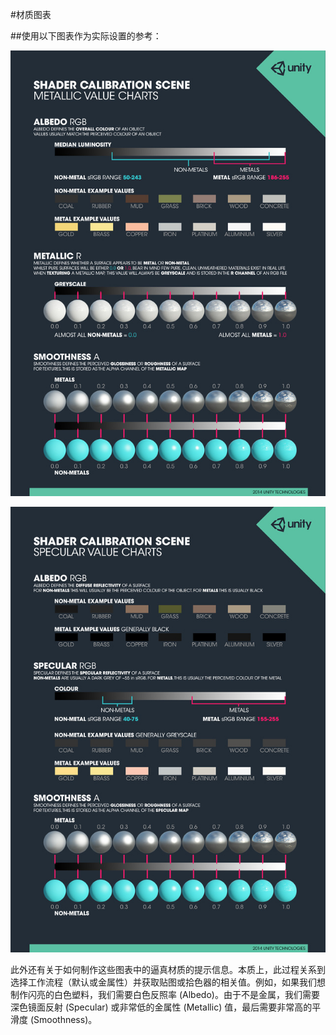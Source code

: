 #材质图表

##使用以下图表作为实际设置的参考：

![金属性设置的参考图表](../uploads/Main/StandardShaderCalibrationChartMetallic.jpg)

![镜面反射设置的参考图表](../uploads/Main/StandardShaderCalibrationChartSpecular.jpg)

此外还有关于如何制作这些图表中的逼真材质的提示信息。本质上，此过程关系到选择工作流程（默认或金属性）并获取贴图或拾色器的相关值。例如，如果我们想制作闪亮的白色塑料，我们需要白色反照率 (Albedo)。由于不是金属，我们需要深色镜面反射 (Specular) 或非常低的金属性 (Metallic) 值，最后需要非常高的平滑度 (Smoothness)。
